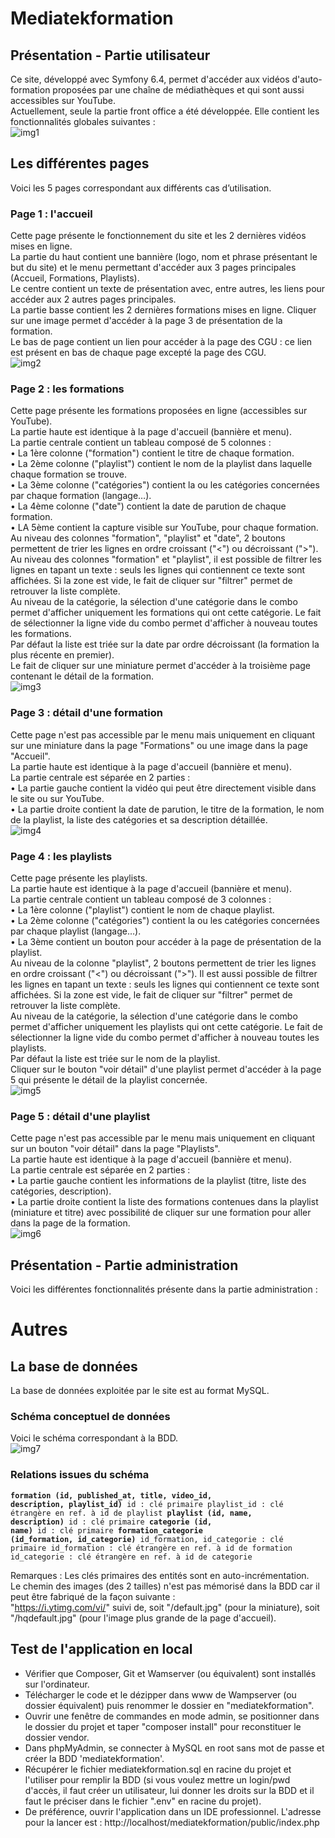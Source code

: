# Mediatekformation
## Présentation - Partie utilisateur
Ce site, développé avec Symfony 6.4, permet d'accéder aux vidéos d'auto-formation proposées par une chaîne de médiathèques et qui sont aussi accessibles sur YouTube.<br> 
Actuellement, seule la partie front office a été développée. Elle contient les fonctionnalités globales suivantes :<br>
![img1](https://github.com/user-attachments/assets/9c5c503b-738d-40cf-ba53-36ba4c0209e8)
## Les différentes pages
Voici les 5 pages correspondant aux différents cas d’utilisation.
### Page 1 : l'accueil
Cette page présente le fonctionnement du site et les 2 dernières vidéos mises en ligne.<br>
La partie du haut contient une bannière (logo, nom et phrase présentant le but du site) et le menu permettant d'accéder aux 3 pages principales (Accueil, Formations, Playlists).<br>
Le centre contient un texte de présentation avec, entre autres, les liens pour accéder aux 2 autres pages principales.<br>
La partie basse contient les 2 dernières formations mises en ligne. Cliquer sur une image permet d'accéder à la page 3 de présentation de la formation.<br>
Le bas de page contient un lien pour accéder à la page des CGU : ce lien est présent en bas de chaque page excepté la page des CGU.<br>
![img2](https://github.com/user-attachments/assets/523b4233-3505-4b8c-9db0-5e7b72965bc6)
### Page 2 : les formations
Cette page présente les formations proposées en ligne (accessibles sur YouTube).<br>
La partie haute est identique à la page d'accueil (bannière et menu).<br>
La partie centrale contient un tableau composé de 5 colonnes :<br>
•	La 1ère colonne ("formation") contient le titre de chaque formation.<br>
•	La 2ème colonne ("playlist") contient le nom de la playlist dans laquelle chaque formation se trouve.<br>
•	La 3ème colonne ("catégories") contient la ou les catégories concernées par chaque formation (langage…).<br>
•	La 4ème colonne ("date") contient la date de parution de chaque formation.<br>
•	LA 5ème contient la capture visible sur YouTube, pour chaque formation.<br>
Au niveau des colonnes "formation", "playlist" et "date", 2 boutons permettent de trier les lignes en ordre croissant ("<") ou décroissant (">").<br>
Au niveau des colonnes "formation" et "playlist", il est possible de filtrer les lignes en tapant un texte : seuls les lignes qui contiennent ce texte sont affichées. Si la zone est vide, le fait de cliquer sur "filtrer" permet de retrouver la liste complète.<br> 
Au niveau de la catégorie, la sélection d'une catégorie dans le combo permet d'afficher uniquement les formations qui ont cette catégorie. Le fait de sélectionner la ligne vide du combo permet d'afficher à nouveau toutes les formations.<br>
Par défaut la liste est triée sur la date par ordre décroissant (la formation la plus récente en premier).<br>
Le fait de cliquer sur une miniature permet d'accéder à la troisième page contenant le détail de la formation.<br>
![img3](https://github.com/user-attachments/assets/bc033cf9-41a5-4cad-a268-8abb400965c5)
### Page 3 : détail d'une formation
Cette page n'est pas accessible par le menu mais uniquement en cliquant sur une miniature dans la page "Formations" ou une image dans la page "Accueil".<br>
La partie haute est identique à la page d'accueil (bannière et menu).<br>
La partie centrale est séparée en 2 parties :<br>
•	La partie gauche contient la vidéo qui peut être directement visible dans le site ou sur YouTube.<br>
•	La partie droite contient la date de parution, le titre de la formation, le nom de la playlist, la liste des catégories et sa description détaillée.<br>
![img4](https://github.com/user-attachments/assets/f41d05d8-5980-4dc4-9eb7-58d1c31b8a25)
### Page 4 : les playlists
Cette page présente les playlists.<br>
La partie haute est identique à la page d'accueil (bannière et menu).<br>
La partie centrale contient un tableau composé de 3 colonnes :<br>
•	La 1ère colonne ("playlist") contient le nom de chaque playlist.<br>
•	La 2ème colonne ("catégories") contient la ou les catégories concernées par chaque playlist (langage…).<br>
•	La 3ème contient un bouton pour accéder à la page de présentation de la playlist.<br>
Au niveau de la colonne "playlist", 2 boutons permettent de trier les lignes en ordre croissant ("<") ou décroissant (">"). Il est aussi possible de filtrer les lignes en tapant un texte : seuls les lignes qui contiennent ce texte sont affichées. Si la zone est vide, le fait de cliquer sur "filtrer" permet de retrouver la liste complète.<br> 
Au niveau de la catégorie, la sélection d'une catégorie dans le combo permet d'afficher uniquement les playlists qui ont cette catégorie. Le fait de sélectionner la ligne vide du combo permet d'afficher à nouveau toutes les playlists.<br>
Par défaut la liste est triée sur le nom de la playlist.<br>
Cliquer sur le bouton "voir détail" d'une playlist permet d'accéder à la page 5 qui présente le détail de la playlist concernée.<br>
![img5](https://github.com/user-attachments/assets/bbe8934f-8d4b-4da2-8216-60b96b726d8a)
### Page 5 : détail d'une playlist
Cette page n'est pas accessible par le menu mais uniquement en cliquant sur un bouton "voir détail" dans la page "Playlists".<br>
La partie haute est identique à la page d'accueil (bannière et menu).<br>
La partie centrale est séparée en 2 parties :<br>
•	La partie gauche contient les informations de la playlist (titre, liste des catégories, description).<br>
•	La partie droite contient la liste des formations contenues dans la playlist (miniature et titre) avec possibilité de cliquer sur une formation pour aller dans la page de la formation.<br>
![img6](https://github.com/user-attachments/assets/f216a9e7-084a-4683-9b4e-cada5574a0e2)
## Présentation - Partie administration
Voici les différentes fonctionnalités présente dans la partie administration :

# Autres
## La base de données
La base de données exploitée par le site est au format MySQL.
### Schéma conceptuel de données
Voici le schéma correspondant à la BDD.<br>
![img7](https://github.com/user-attachments/assets/f3eca694-bf96-4f6f-811e-9d11a7925e9e)
### Relations issues du schéma
<code><strong>formation (id, published_at, title, video_id, description, playlist_id)</strong>
id : clé primaire
playlist_id : clé étrangère en ref. à id de playlist
<strong>playlist (id, name, description)</strong>
id : clé primaire
<strong>categorie (id, name)</strong>
id : clé primaire
<strong>formation_categorie (id_formation, id_categorie)</strong>
id_formation, id_categorie : clé primaire
id_formation : clé étrangère en ref. à id de formation
id_categorie : clé étrangère en ref. à id de categorie</code>

Remarques : 
Les clés primaires des entités sont en auto-incrémentation.<br>
Le chemin des images (des 2 tailles) n'est pas mémorisé dans la BDD car il peut être fabriqué de la façon suivante :<br>
"https://i.ytimg.com/vi/" suivi de, soit "/default.jpg" (pour la miniature), soit "/hqdefault.jpg" (pour l'image plus grande de la page d'accueil).
## Test de l'application en local
- Vérifier que Composer, Git et Wamserver (ou équivalent) sont installés sur l'ordinateur.
- Télécharger le code et le dézipper dans www de Wampserver (ou dossier équivalent) puis renommer le dossier en "mediatekformation".<br>
- Ouvrir une fenêtre de commandes en mode admin, se positionner dans le dossier du projet et taper "composer install" pour reconstituer le dossier vendor.<br>
- Dans phpMyAdmin, se connecter à MySQL en root sans mot de passe et créer la BDD 'mediatekformation'.<br>
- Récupérer le fichier mediatekformation.sql en racine du projet et l'utiliser pour remplir la BDD (si vous voulez mettre un login/pwd d'accès, il faut créer un utilisateur, lui donner les droits sur la BDD et il faut le préciser dans le fichier ".env" en racine du projet).<br>
- De préférence, ouvrir l'application dans un IDE professionnel. L'adresse pour la lancer est : http://localhost/mediatekformation/public/index.php<br>